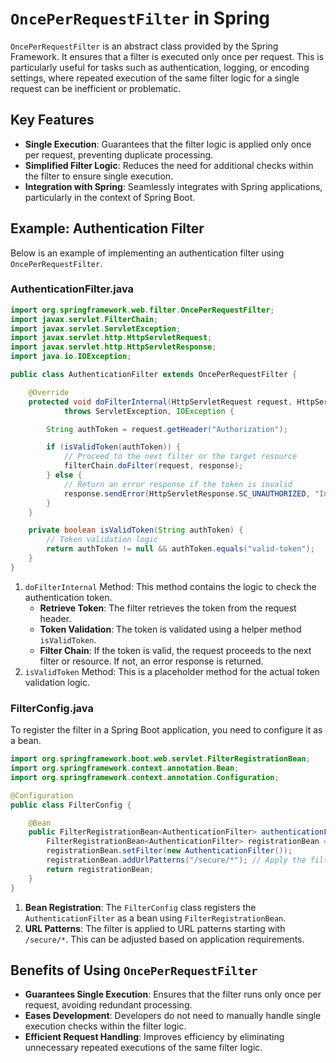 # `OncePerRequestFilter` in Spring

`OncePerRequestFilter` is an abstract class provided by the Spring Framework. It ensures that a filter is executed only once per request. This is particularly useful for tasks such as authentication, logging, or encoding settings, where repeated execution of the same filter logic for a single request can be inefficient or problematic.

## Key Features
- **Single Execution**: Guarantees that the filter logic is applied only once per request, preventing duplicate processing.
- **Simplified Filter Logic**: Reduces the need for additional checks within the filter to ensure single execution.
- **Integration with Spring**: Seamlessly integrates with Spring applications, particularly in the context of Spring Boot.

## Example: Authentication Filter

Below is an example of implementing an authentication filter using `OncePerRequestFilter`.

### AuthenticationFilter.java

```java
import org.springframework.web.filter.OncePerRequestFilter;
import javax.servlet.FilterChain;
import javax.servlet.ServletException;
import javax.servlet.http.HttpServletRequest;
import javax.servlet.http.HttpServletResponse;
import java.io.IOException;

public class AuthenticationFilter extends OncePerRequestFilter {

    @Override
    protected void doFilterInternal(HttpServletRequest request, HttpServletResponse response, FilterChain filterChain)
            throws ServletException, IOException {

        String authToken = request.getHeader("Authorization");

        if (isValidToken(authToken)) {
            // Proceed to the next filter or the target resource
            filterChain.doFilter(request, response);
        } else {
            // Return an error response if the token is invalid
            response.sendError(HttpServletResponse.SC_UNAUTHORIZED, "Invalid Token");
        }
    }

    private boolean isValidToken(String authToken) {
        // Token validation logic
        return authToken != null && authToken.equals("valid-token");
    }
}
```

1. `doFilterInternal` Method: This method contains the logic to check the authentication token.
    - **Retrieve Token**: The filter retrieves the token from the request header.
    - **Token Validation**: The token is validated using a helper method `isValidToken`.
    - **Filter Chain**: If the token is valid, the request proceeds to the next filter or resource. If not, an error response is returned.
2. `isValidToken` Method: This is a placeholder method for the actual token validation logic.

### FilterConfig.java

To register the filter in a Spring Boot application, you need to configure it as a bean.
```java
import org.springframework.boot.web.servlet.FilterRegistrationBean;
import org.springframework.context.annotation.Bean;
import org.springframework.context.annotation.Configuration;

@Configuration
public class FilterConfig {

    @Bean
    public FilterRegistrationBean<AuthenticationFilter> authenticationFilter() {
        FilterRegistrationBean<AuthenticationFilter> registrationBean = new FilterRegistrationBean<>();
        registrationBean.setFilter(new AuthenticationFilter());
        registrationBean.addUrlPatterns("/secure/*"); // Apply the filter to URLs starting with /secure/
        return registrationBean;
    }
}
```
1. **Bean Registration**: The `FilterConfig` class registers the `AuthenticationFilter` as a bean using `FilterRegistrationBean`.
2. **URL Patterns**: The filter is applied to URL patterns starting with `/secure/*`. This can be adjusted based on application requirements.

## Benefits of Using `OncePerRequestFilter`
- **Guarantees Single Execution**: Ensures that the filter runs only once per request, avoiding redundant processing.
- **Eases Development**: Developers do not need to manually handle single execution checks within the filter logic.
- **Efficient Request Handling**: Improves efficiency by eliminating unnecessary repeated executions of the same filter logic.